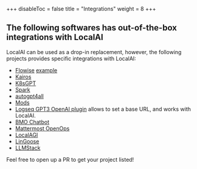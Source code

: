 
+++
disableToc = false
title = "Integrations"
weight = 8
+++

## The following softwares has out-of-the-box integrations with LocalAI

LocalAI can be used as a drop-in replacement, however, the following projects provides specific integrations with LocalAI:

- [Flowise](https://github.com/FlowiseAI/Flowise) [example](https://github.com/go-skynet/LocalAI/tree/master/examples/flowise)
- [Kairos](https://github.com/kairos-io/kairos)
- [K8sGPT](https://github.com/k8sgpt-ai/k8sgpt#running-local-models)
- [Spark](https://github.com/cedriking/spark)
- [autogpt4all](https://github.com/aorumbayev/autogpt4all)
- [Mods](https://github.com/charmbracelet/mods)
- [Logseq GPT3 OpenAI plugin](https://github.com/briansunter/logseq-plugin-gpt3-openai) allows to set a base URL, and works with LocalAI.
- [BMO Chatbot](https://github.com/longy2k/obsidian-bmo-chatbot)
- [Mattermost OpenOps](https://openops.mattermost.com)
- [LocalAGI](https://github.com/mudler/LocalAGI)
- [LinGoose](https://github.com/henomis/lingoose)
- [LLMStack](https://github.com/trypromptly/LLMStack)
  
Feel free to open up a PR to get your project listed!
